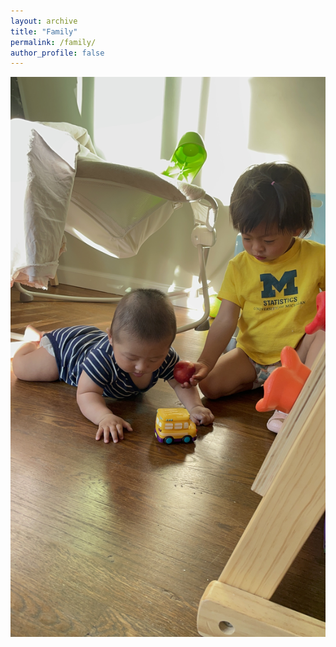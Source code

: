 ```yaml
---
layout: archive
title: "Family"
permalink: /family/
author_profile: false
---
```


![Alex](../images/5B6FD4F8-A1F1-494A-B56C-21761E073A78.jpeg)
